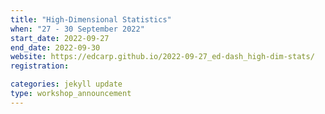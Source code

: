 ```yaml
---
title: "High-Dimensional Statistics"
when: "27 - 30 September 2022"
start_date: 2022-09-27
end_date: 2022-09-30
website: https://edcarp.github.io/2022-09-27_ed-dash_high-dim-stats/
registration: 

categories: jekyll update
type: workshop_announcement
---
```

